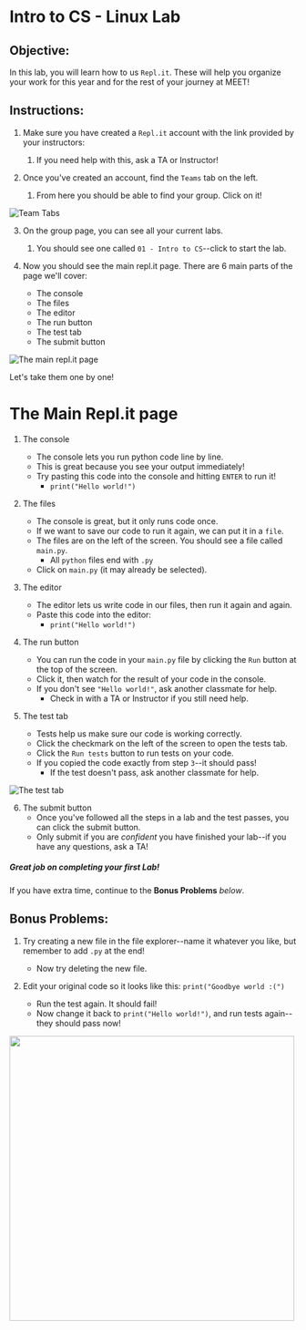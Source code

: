# Intro to CS - Linux Lab

## Objective: 
In this lab, you will learn how to us `Repl.it`. These will help you organize your work for this year and for the rest of your journey at MEET!


## Instructions:

1. Make sure you have created a `Repl.it` account with the link provided by your instructors:
    1. If you need help with this, ask a TA or Instructor!

2. Once you've created an account, find the `Teams` tab on the left.
    1. From here you should be able to find your group. Click on it!
    
![Team Tabs](https://drive.google.com/file/d/1i7BNv6X5RCiqY7GZcmWz1M86fnDraKX7/view?usp=sharing)


3. On the group page, you can see all your current labs.
    1. You should see one called `01 - Intro to CS`--click to start the lab.


4. Now you should see the main repl.it page. There are 6 main parts of the page we'll cover:
    - The console
    - The files
    - The editor
    - The run button
    - The test tab
    - The submit button
    
![The main repl.it page](https://gcdnb.pbrd.co/images/owmJFkBdPif6.png)

Let's take them one by one!

# The Main Repl.it page

1. The console
    - The console lets you run python code line by line.
    - This is great because you see your output immediately!
    - Try pasting this code into the console and hitting `ENTER` to run it!
        - `print("Hello world!")`
        
2. The files
    - The console is great, but it only runs code once.
    - If we want to save our code to run it again, we can put it in a `file`.
    - The files are on the left of the screen. You should see a file called `main.py`.
        - All `python` files end with `.py`
    - Click on `main.py` (it may already be selected).
    
3. The editor
    - The editor lets us write code in our files, then run it again and again.
    - Paste this code into the editor:
        - `print("Hello world!")`
        
4. The run button
    - You can run the code in your `main.py` file by clicking the `Run` button at the top of the screen.
    - Click it, then watch for the result of your code in the console.
    - If you don't see `"Hello world!"`, ask another classmate for help.
        - Check in with a TA or Instructor if you still need help.

5. The test tab
    - Tests help us make sure our code is working correctly.
    - Click the checkmark on the left of the screen to open the tests tab.
    - Click the `Run tests` button to run tests on your code.
    - If you copied the code exactly from step `3`--it should pass!
        - If the test doesn't pass, ask another classmate for help.
        
        
![The test tab](https://gcdnb.pbrd.co/images/uLZ6GGpKBv09.png)
        
6. The submit button
    - Once you've followed all the steps in a lab and the test passes, you can click the submit button.
    - Only submit if you are *confident* you have finished your lab--if you have any questions, ask a TA!

##### Great job on completing your first Lab!

If you have extra time, continue to the **Bonus Problems** *below*.

## Bonus Problems:

1. Try creating a new file in the file explorer--name it whatever you like, but remember to add `.py` at the end!
    - Now try deleting the new file.

2. Edit your original code so it looks like this: `print("Goodbye world :(")`
    - Run the test again. It should fail!
    - Now change it back to `print("Hello world!")`, and run tests again--they should pass now!

<img src="https://media.giphy.com/media/8m4R4pvViWtRzbloJ1/giphy.gif" width="500">

